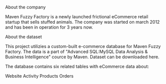 
About the company

Maven Fuzzy Factory is a newly launched frictional eCommerce retail startup that sells stuffed animals. The company was started on march 2012 and has been in operation for 3 years now.

About the dataset

This project utilizies a custom-built e-commerce database for Maven Fuzzy Factory. The data is a part of "Advanced SQL:MySQL Data Analysis & Business Intelligence" cource by Maven. Dataset can be downloaded here.

The database contains six related tables with eCommerce data about:

Website Activity Products Orders
